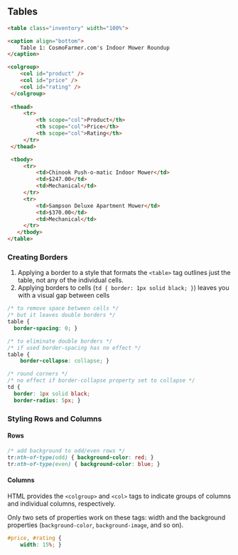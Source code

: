 ## Tables

```html
<table class="inventory" width="100%">

<caption align="bottom">
    Table 1: CosmoFarmer.com's Indoor Mower Roundup
</caption>

<colgroup>
    <col id="product" />
    <col id="price" />
    <col id="rating" />
 </colgroup>
 
 <thead>
     <tr>
         <th scope="col">Product</th>
         <th scope="col">Price</th>
         <th scope="col">Rating</th>
     </tr>
 </thead>

 <tbody>
     <tr>
         <td>Chinook Push-o-matic Indoor Mower</td>
         <td>$247.00</td>
         <td>Mechanical</td>
     </tr>
     <tr>
         <td>Sampson Deluxe Apartment Mower</td>
         <td>$370.00</td>
         <td>Mechanical</td>
     </tr>
   </tbody>
</table>
```

### Creating Borders

1. Applying a border to a style that formats the `<table>` tag outlines just the table, not any of the individual cells.
2. Applying borders to cells (`td { border: 1px solid black; }`) leaves you with a visual gap between cells

```css
/* to remove space between cells */
/* but it leaves double borders */
table {
  border-spacing: 0; }

/* to eliminate double borders */
/* if used border-spacing has no effect */
table { 
	border-collapse: collapse; }

/* round corners */
/* no effect if border-collapse property set to collapse */
td {
  border: 1px solid black;
  border-radius: 5px; }
```


### Styling Rows and Columns

#### Rows

```css
/* add background to odd/even rows */
tr:nth-of-type(odd) { background-color: red; }
tr:nth-of-type(even) { background-color: blue; }
```

#### Columns

HTML provides the `<colgroup>` and `<col>` tags to indicate groups of columns and individual columns, respectively.

Only two sets of properties work on these tags: width and the background properties (`background-color`, `background-image`, and so on).

```css
#price, #rating {
    width: 15%; }
```